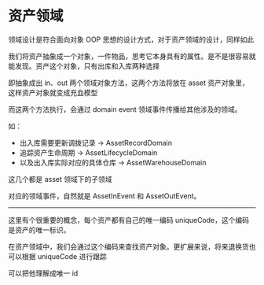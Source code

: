 # 资产领域

领域设计是符合面向对象 OOP 思想的设计方式，对于资产领域的设计，同样如此

我们将资产抽象成一个对象，一件物品，思考它本身具有的属性。是不是很容易就能发现。资产这个对象，只有出库和入库两种选择

即抽象成出 in、out 两个领域对象方法，这两个方法将放在 asset 资产对象里，这样资产对象就变成充血模型

而这两个方法执行，会通过 domain event 领域事件传播给其他涉及的领域。

如： 

- 出入库需要更新调拨记录 -> AssetRecordDomain
- 追踪资产生命周期 -> AssetLifecycleDomain
- 以及出入库实际对应的具体仓库 -> AssetWarehouseDomain

这几个都是 asset 领域下的子领域

对应的领域事件，自然就是 AssetInEvent 和 AssetOutEvent。

---

这里有个很重要的概念，每个资产都有自己的唯一编码 uniqueCode，这个编码是资产的唯一标识。

在资产领域中，我们会通过这个编码来查找资产对象。更扩展来说，将来退换货也可以根据 uniqueCode 进行跟踪

可以把他理解成唯一 id